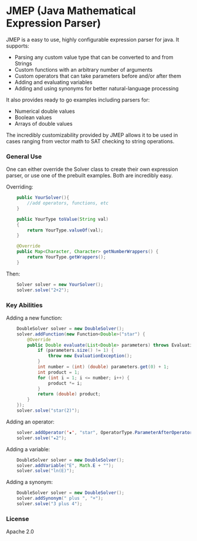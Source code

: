 # JMEP (Java Mathematical Expression Parser)

JMEP is a easy to use, highly configurable expression parser for java. It supports:
  - Parsing any custom value type that can be converted to and from Strings
  - Custom functions with an arbitrary number of arguments
  - Custom operators that can take parameters before and/or after them
  - Adding and evaluating variables
  - Adding and using synonyms for better natural-language processing

It also provides ready to go examples including parsers for:
  - Numerical double values
  - Boolean values
  - Arrays of double values

The incredibly customizability provided by JMEP allows it to be used in cases ranging from vector math to SAT checking to string operations.

### General Use

One can either override the Solver class to create their own expression parser, or use one of the prebuilt examples. Both are incredibly easy.

Overriding:
```java
    public YourSolver(){
        //add operators, functions, etc
    }

    public YourType toValue(String val)
    {
        return YourType.valueOf(val);
    }

    @Override
    public Map<Character, Character> getNumberWrappers() {
        return YourType.getWrappers();
    }
```

Then:
```java
    Solver solver = new YourSolver();
    solver.solve("2+2");
```

### Key Abilities

Adding a new function:
```java
    DoubleSolver solver = new DoubleSolver();
    solver.addFunction(new Function<Double>("star") {
        @Override
        public Double evaluate(List<Double> parameters) throws EvaluationException {
            if (parameters.size() != 1) {
                throw new EvaluationException();
            }
            int number = (int) (double) parameters.get(0) + 1;
            int product = 1;
            for (int i = 1; i <= number; i++) {
                product *= i;
            }
            return (double) product;
        }
    });
    solver.solve("star(2)");
```

Adding an operator:
```java
    solver.addOperator('★', "star", OperatorType.ParameterAfterOperator);
    solver.solve("★2");
```

Adding a variable:
```java
    DoubleSolver solver = new DoubleSolver();
    solver.addVariable("E", Math.E + "");
    solver.solve("ln(E)");
```

Adding a synonym:
```java
    DoubleSolver solver = new DoubleSolver();
    solver.addSynonym(" plus ", "+");
    solver.solve("3 plus 4");
```

### License
Apache 2.0